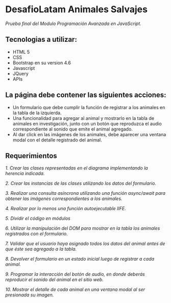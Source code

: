 # DesafioLatam Animales Salvajes
_Prueba final del Modulo Programación Avanzada en JavaScript._

## Tecnologias a utilizar:
* HTML 5
* CSS
* Bootstrap en su version 4.6
* Javascript
* JQuery
* APIs

## La página debe contener las siguientes acciones:
* Un formulario que debe cumplir la función de registrar a los animales en la tabla de la izquierda.
* Una funcionalidad para agregar al animal y mostrarlo en la tabla de animales en investigación, junto con un botón que reproduzca el audio correspondiente al sonido que emite el animal agregado.
* Al dar click en las imágenes de los animales, debe aparecer una ventana modal con el detalle registrado del animal.

## Requerimientos
_1. Crear las clases representadas en el diagrama implementando la herencia indicada._

_2. Crear las instancias de las clases utilizando los datos del formulario._

_3. Realizar una consulta asíncrona utilizando una función async/await para obtener las imágenes correspondientes a los animales._

_4. Realizar por lo menos una función autoejecutable IIFE._

_5. Dividir el código en módulos_

_6. Utilizar la manipulación del DOM para mostrar en la tabla los animales registrados con el formulario._

_7. Validar que el usuario haya asignado todos los datos del animal antes de que éste sea agregado a la tabla._

_8. Devolver el formulario en un estado inicial luego de registrar a cada animal._

_9. Programar la interacción del botón de audio, en donde deberás reproducir el sonido del animal en el sitio web._

_10. Mostrar el detalle de cada animal en una ventana modal al ser presionada su imagen._
